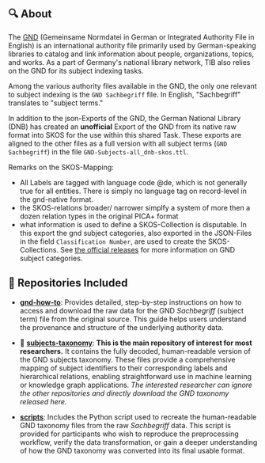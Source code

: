## 🔍 About

The [GND](https://www.dnb.de/EN/Professionell/Standardisierung/GND/gnd_node.html) (Gemeinsame Normdatei in German or Integrated Authority File in English) is an international authority file primarily used by German-speaking libraries to catalog and link information about people, organizations, topics, and works. As a part of Germany's national library network, TIB also relies on the GND for its subject indexing tasks.

Among the various authority files available in the GND, the only one relevant to subject indexing is the `GND Sachbegriff` file. In English, "Sachbegriff" translates to "subject terms."

In addition to the json-Exports of the GND, the German National Library (DNB) has created an **unofficial** Export of the GND from its native raw format into SKOS for the use within this shared Task. These exports are aligned to the other files as a full version with all subject terms (`GND Sachbegriff`) in the file `GND-Subjects-all_dnb-skos.ttl`.

Remarks on the SKOS-Mapping:

  * All Labels are tagged with language code @de, which is not generally true for all entities. There is simply no language tag on record-level in the gnd-native format. 
  * the SKOS-relations broader/ narrower simplfy a system of more then a dozen relation types in the original PICA+ format
  * what information is used to define a SKOS-Collection is disputable. In this export the gnd subject categories, also exported in the JSON-Files in the field `Classification Number`, are used to create the SKOS-Collections. See [the official releases](https://d-nb.info/standards/vocab/gnd/gnd-sc.html) for more information on GND subject categories. 


## 📂 Repositories Included

- [**gnd-how-to**](https://github.com/sciknoworg/subject-indexing-dataset/tree/main/GND-subjects-taxonomy/gnd-how-to): Provides detailed, step-by-step instructions on how to access and download the raw data for the GND *Sachbegriff* (subject term) file from the original source. This guide helps users understand the provenance and structure of the underlying authority data.

- 🌟 [**subjects-taxonomy**](https://github.com/sciknoworg/subject-indexing-dataset/tree/main/GND-subjects-taxonomy/subjects-taxonomy): **This is the main repository of interest for most researchers.** It contains the fully decoded, human-readable version of the GND subjects taxonomy. These files provide a comprehensive mapping of subject identifiers to their corresponding labels and hierarchical relations, enabling straightforward use in machine learning or knowledge graph applications. *The interested researcher can ignore the other repositories and directly download the GND taxonomy released here.*


- [**scripts**](https://github.com/sciknoworg/subject-indexing-dataset/tree/main/GND-subjects-taxonomy/scripts): Includes the Python script used to recreate the human-readable GND taxonomy files from the raw *Sachbegriff* data. This script is provided for participants who wish to reproduce the preprocessing workflow, verify the data transformation, or gain a deeper understanding of how the GND taxonomy was converted into its final usable format.
